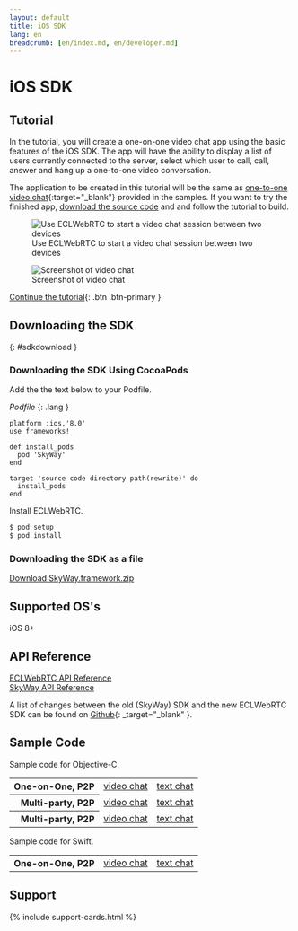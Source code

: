 ```yaml
---
layout: default
title: iOS SDK
lang: en
breadcrumb: [en/index.md, en/developer.md]
---
```


# iOS SDK

## Tutorial

In the tutorial, you will create a one-on-one video chat app using the basic features of the iOS SDK.
The app will have the ability to display a list of users currently connected to the server, select which user to call, call, answer and hang up a one-to-one video conversation.

The application to be created in this tutorial will be the same as [one-to-one video chat](https://github.com/skyway/skyway-ios-sdk/tree/master/examples/objective-c/p2p-videochat){:target="_blank"}  provided in the samples.
If you want to try the finished app, [download the source code](https://github.com/skyway/skyway-ios-sdk/archive/master.zip) and and follow the tutorial to build.


<figure class="figure">
  <img src="{{ site.baseurl }}/images/sdk-tutorial-top-image.png"
    class="figure-img img-fluid rounded" alt="Use ECLWebRTC to start a video chat session between two devices">
  <figcaption class="figure-caption">Use ECLWebRTC to start a video chat session between two devices</figcaption>
</figure>

<figure class="figure">
  <img src="{{ site.baseurl }}/images/ios-tutorial-videochat-sc.png" class="figure-img img-fluid rounded" alt="Screenshot of video chat">
  <figcaption class="figure-caption">Screenshot of video chat</figcaption>
</figure>

[Continue the tutorial](./ios-tutorial.html){: .btn .btn-primary }

## Downloading the SDK
{: #sdkdownload }

### Downloading the SDK Using CocoaPods

Add the the text below to your Podfile.

*Podfile*
{: .lang }

```
platform :ios,'8.0'
use_frameworks!

def install_pods
  pod 'SkyWay'
end

target 'source code directory path(rewrite)' do
  install_pods
end
```

Install ECLWebRTC.

```sh
$ pod setup
$ pod install
```

### Downloading the SDK as a file

<div class="d-sm-flex">
  <div class="pr-1 pb-2">
    <a href="https://github.com/skyway/skyway-ios-sdk/releases/latest" class="btn btn-primary">Download SkyWay.framework.zip</a>
  </div>
</div>

## Supported OS's

iOS 8+

## API Reference

<div class="d-sm-flex">
  <div class="pr-1 pb-2">
    <a href="./ios-reference/" class="btn btn-primary">ECLWebRTC API Reference</a>
  </div>
  <div class="pb-3">
    <a href="http://nttcom.github.io/skyway/en/docs/#iOS" class="btn btn-outline-primary" target="_blank">SkyWay API Reference</a><br>
  </div>
</div>

A list of changes between the old (SkyWay) SDK and the new ECLWebRTC SDK can be found on  [Github](https://github.com/nttcom/skyway-sdk-migration-docs/blob/master/android_sdk_next_version_api_diff.md){: _target="_blank" }.

## Sample Code

Sample code for Objective-C.

<div class="row">
  <div class="col-md-9 col-lg-7 col-xl-6">
    <table class="table">
      <tbody align="right">
        <tr>
          <th scope="row">One-on-One, P2P</th>
          <td><a href="https://github.com/skyway/skyway-ios-sdk/tree/master/examples/objective-c/p2p-videochat" target="_blank">video chat</a></td>
          <td><a href="https://github.com/skyway/skyway-ios-sdk/tree/master/examples/objective-c/p2p-textchat" target="_blank">text chat</a></td>
        </tr>
        <tr>
          <th scope="row">Multi-party, P2P</th>
          <td><a href="https://github.com/skyway/skyway-ios-sdk/tree/master/examples/objective-c/mesh-videochat" target="_blank">video chat</a></td>
          <td><a href="https://github.com/skyway/skyway-ios-sdk/tree/master/examples/objective-c/mesh-textchat" target="_blank">text chat</a></td>
        </tr>
        <tr>
          <th scope="row">Multi-party, P2P</th>
          <td><a href="https://github.com/skyway/skyway-ios-sdk/tree/master/examples/objective-c/sfu-videochat" target="_blank">video chat</a></td>
          <td><a href="https://github.com/skyway/skyway-ios-sdk/tree/master/examples/objective-c/sfu-textchat" target="_blank">text chat</a></td>
        </tr>
      </tbody>
    </table>
  </div>
</div>

Sample code for Swift.

<div class="row">
  <div class="col-md-9 col-lg-7 col-xl-6">
    <table class="table">
      <tbody align="right">
        <tr>
          <th scope="row">One-on-One, P2P</th>
          <td><a href="https://github.com/skyway/skyway-ios-sdk/tree/master/examples/swift" target="_blank">video chat</a></td>
          <td><a href="https://github.com/skyway/skyway-ios-sdk/tree/master/examples/swift" target="_blank">text chat</a></td>
        </tr>
      </tbody>
    </table>
  </div>
</div>

## Support

{% include support-cards.html %}
